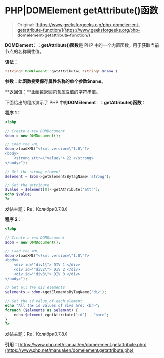 # PHP|DOMElement getAttribute()函数

> Original: [https://www.geeksforgeeks.org/php-domelement-getattribute-function/](https://www.geeksforgeeks.org/php-domelement-getattribute-function/)

**DOMElement：：getAttribute()函数**是 PHP 中的一个内置函数，用于获取当前节点的名称属性值。

**语法：**

```php
*string* DOMElement::getAttribute( *string* $name )
```

**参数：**此函数接受保存属性名称的单个参数**$name**。

**返回值：**此函数返回包含属性值的字符串值。

下面给出的程序演示了 PHP 中的**DOMElement：：getAttribute()函数**：

**程序 1：**

```php
<?php

// Create a new DOMDocument
$dom = new DOMDocument();

// Load the XML
$dom->loadXML("<?xml version=\"1.0\"?>
<body>
    <strong attr=\"value\"> 22 </strong>
</body>");

// Get the strong element
$element = $dom->getElementsByTagName('strong');

// Get the attribute
$value = $element[0]->getAttribute('attr');
echo $value;
?>
```

发帖主题：Re：Колибри0.7.8.0

**程序 2：**

```php
<?php

// Create a new DOMDocument
$dom = new DOMDocument();

// Load the XML
$dom->loadXML("<?xml version=\"1.0\"?>
<body>
    <div id=\"div1\"> DIV 1 </div>
    <div id=\"div2\"> DIV 2 </div>
    <div id=\"div3\"> DIV 3 </div>
</body>");

// Get all the div elements
$elements = $dom->getElementsByTagName('div');

// Get the id value of each element
echo "All the id values of divs are: <br>";
foreach ($elements as $element) {
    echo $element->getAttribute('id') . "<br>";
}
?>
```

发帖主题：Re：Колибри0.7.8.0

**引用：**[https://www.php.net/manual/en/domelement.getattribute.php](https://www.php.net/manual/en/domelement.getattribute.php)